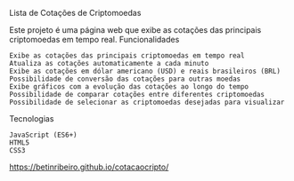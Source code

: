 Lista de Cotações de Criptomoedas

Este projeto é uma página web que exibe as cotações das principais criptomoedas em tempo real.
Funcionalidades

    Exibe as cotações das principais criptomoedas em tempo real
    Atualiza as cotações automaticamente a cada minuto
    Exibe as cotações em dólar americano (USD) e reais brasileiros (BRL)
    Possibilidade de conversão das cotações para outras moedas
    Exibe gráficos com a evolução das cotações ao longo do tempo
    Possibilidade de comparar cotações entre diferentes criptomoedas
    Possibilidade de selecionar as criptomoedas desejadas para visualizar

Tecnologias

    JavaScript (ES6+)
    HTML5
    CSS3

https://betinribeiro.github.io/cotacaocripto/

